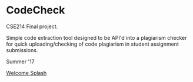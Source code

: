 # CodeCheck

CSE214 Final project.

Simple code extraction tool designed to be API'd into a plagiarism checker for quick uploading/checking of code plagiarism in student assignment submissions.

Summer '17


[Welcome Splash](/ss1.png?raw=true "Welcome Splash")
